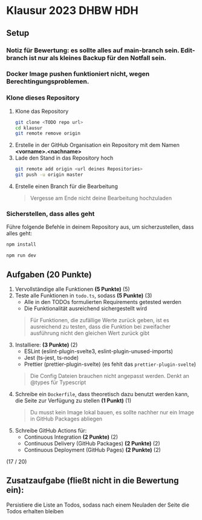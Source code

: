 # Klausur 2023 DHBW HDH

## Setup

### Notiz für Bewertung: es sollte alles auf main-branch sein. Edit-branch ist nur als kleines Backup für den Notfall sein.
### Docker Image pushen funktioniert nicht, wegen Berechtingungsproblemen.

### Klone dieses Repository

1. Klone das Repository
    ```bash
    git clone <TODO repo url>
    cd klausur
    git remote remove origin
    ```
2. Erstelle in der GitHub Organisation ein Repository mit dem Namen **\<vorname>.\<nachname>**
3. Lade den Stand in das Repository hoch
   ```bash
   git remote add origin <url deines Repositories>
   git push -u origin master
   ```
4. Erstelle einen Branch für die Bearbeitung
   > Vergesse am Ende nicht deine Bearbeitung hochzuladen

### Sicherstellen, dass alles geht

Führe folgende Befehle in deinem Repository aus, um sicherzustellen, dass alles geht:

```bash
npm install

npm run dev
```

## Aufgaben **(20 Punkte)**

1. Vervollständige alle Funktionen **(5 Punkte)** (5)
2. Teste alle Funktionen in `todo.ts`, sodass **(5 Punkte)** (3)
   * Alle in den TODOs formulierten Requirements getested werden
   * Die Funktionalität ausreichend sichergestellt wird
   > Für Funktionen, die zufällige Werte zurück geben, ist es ausreichend zu testen, dass die Funktion bei zweifacher ausführung nicht
   > den gleichen Wert zurück gibt
3. Installiere: **(3 Punkte)** (2)
   * ESLint (eslint-plugin-svelte3, eslint-plugin-unused-imports)
   * Jest (ts-jest, ts-node)
   * Prettier (prettier-plugin-svelte) (es fehlt das `prettier-plugin-svelte`)
   > Die Config Dateien brauchen nicht angepasst werden.
   > Denkt an @types für Typescript
4. Schreibe ein `Dockerfile`, dass theoretisch dazu benutzt werden kann, die Seite zur Verfügung zu stellen **(1 Punkt)** (1)
   > Du musst kein Image lokal bauen, es sollte nachher nur ein Image in GitHub Packages abliegen
5. Schreibe GitHub Actions für:
   * Continuous Integration **(2 Punkte)** (2)
   * Continuous Delivery (GitHub Packages) **(2 Punkte)** (2)
   * Continuous Deployment (GitHub Pages) **(2 Punkte)** (2)

(17 / 20)

## Zusatzaufgabe (fließt nicht in die Bewertung ein):

Persistiere die Liste an Todos, sodass nach einem Neuladen der Seite die Todos erhalten bleiben
